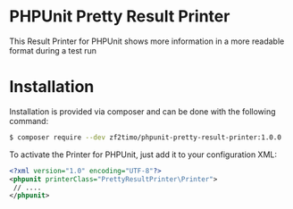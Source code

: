 # PHPUnit Pretty Result Printer

This Result Printer for PHPUnit shows more information in a more readable format during a test run

# Installation

Installation is provided via composer and can be done with the following command:
```bash 
$ composer require --dev zf2timo/phpunit-pretty-result-printer:1.0.0
```

To activate the Printer for PHPUnit, just add it to your configuration XML:
```xml
<?xml version="1.0" encoding="UTF-8"?>
<phpunit printerClass="PrettyResultPrinter\Printer">
 // ....
</phpunit>
```
